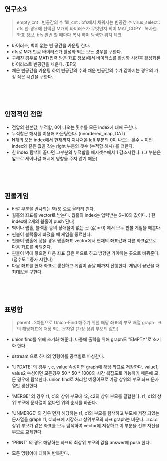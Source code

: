 ## 연구소3
> empty_cnt : 빈공간의 수
> fill_cnt : bfs에서 채워지는 빈공간 수
> virus_select : dfs 한 경우에 선택된 M개의 바이러스가 무엇인지 의미
> MAT_COPY : 복사한 좌표 정보, bfs 한번 할 때마다 복사 하며 탐색한 위치 체크

- 바이러스, 벽이 없는 빈 공간을 카운팅 한다.
- dfs로 M개 만큼 바이러스가 활성화 되는 모든 경우를 구한다.
- 구해진 경우로 MAT(입력 받은 좌표 정보)에서 바이러스를 활성화 시킨후 활성화된 바이러스로 빈공간을 채운다. (BFS)
- 채운 빈공간을 카운팅 하여 빈공간의 수와 채운 빈공간의 수가 같아지는 경우의 가장 작은 시간을 구한다.  
<br/>
<br/>
<br/>

## 안정적인 전압
- 전압의 원본값, 누적합, 0이 나오는 횟수를 모든 index에 대해 구한다.
- 누적합은 해시를 이용해 카운팅한다. (unordered_map, DAT)
- N개의 모든 index에서 현재까지 지나쳐온 left 부분의 0이 나오는 횟수 + 이번 index와 같은 값을 갖는 right 부분의 갯수 (누적합 해시) 를 더한다.
- 한 index 탐색이 끝나면 그부분의 누적합을 해시갯수에서 1 감소시킨다. (그 부분은 앞으로 세어나갈 해시에 영향을 주지 않기 때문)
<br/>
<br/>
<br/>

## 핀볼게임
- 바깥 부분을 반사되는 벽(5) 으로 울타리 친다.
- 웜홀의 좌표를 vector로 받는다. 웜홀의 index는 입력받는 6~10의 값이다. ( 한 index에 2개의 웜홀이 push 된다)
- 벽이나 웜홀, 블랙홀 등의 장애물이 없는 곳 (값 = 0)
에서 모두 핀볼 게임을 해본다.
- 핀볼이 블랙홀에 빠졌을 때 게임을 종료한다.
- 핀볼이 웜홀에 닿을 경우 웜홀좌표 vector에서 현재의 좌표값과 다른 좌표값으로 다음 좌표를 바꿔준다.
- 핀볼이 벽에 닿으면 다음 좌표 값은 벽으로 하고 방향만 가야하는 곳으로 바꿔준다. (점수도 1 증가 시킨다)
- 다음 좌표를 현재 좌표로 갱신하고 게임이 끝날 때까지 진행한다. 게임이 끝났을 때 최대값을 구한다.
<br/>
<br/>
<br/>

## 표병합
> parent : 2차원으로 Union-Find 해주기 위한 해당 좌표의 부모 배열
> graph : 표의 해당좌표에 저장 되는 문자열 (가장 상위 부모의 값만)
 - union find를 위해 초기화 해준다. 나중에 출력을 위해 graph도 "EMPTY"로 초기화 한다.
 - sstream 으로 하나의 명령어를 공백별로 파싱한다.
    
 - 'UPDATE' 의 경우 r, c, value 속성이면 graph에 해당 좌표로 저장한다. value1, value2 속성이면 모든경우 50 * 50 * 1000의 시간 복잡도로 가능하기 때문에 모든 경우에 탐색한다. union find로 처리할 예정이므로 가장 상위의 부모 좌표 문자열만 갱신한다.
 - 'MERGE' 의 경우 r1, c1의 상위 부모에 r2, c2의 상위 부모를 결합한다.
 r1, c1의 상위 부모에 문자열이 없다면 위의 순서를 바꾼다.
 - 'UNMERGE' 의 경우 먼저 해당하는 r1, c1의 부모를 탐색하고 부모에 저장 되있는 문자열을 graph r1, c1좌표에 저장하고 상위부모의 좌표 graph는 비운다. 그리고 상위 부모가 같은 좌표를 모두 탐색하여 vector에 저장하고 이 부분을 전부 자신을 부모로 교체한다.
 - 'PRINT' 의 경우 해당하는 좌표의 최상위 부모의 값을 answer에 push 한다.
 - 모든 명령어에 대하여 반복한다.
 

